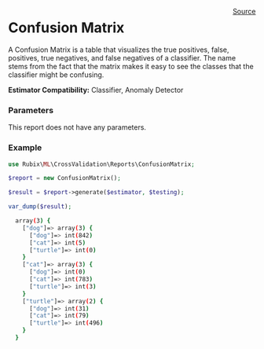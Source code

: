 <span style="float:right;"><a href="https://github.com/RubixML/RubixML/blob/master/src/CrossValidation/Reports/ConfusionMatrix.php">Source</a></span>

# Confusion Matrix
A Confusion Matrix is a table that visualizes the true positives, false, positives, true negatives, and false negatives of a classifier. The name stems from the fact that the matrix makes it easy to see the classes that the classifier might be confusing.

**Estimator Compatibility:** Classifier, Anomaly Detector

### Parameters
This report does not have any parameters.

### Example
```php
use Rubix\ML\CrossValidation\Reports\ConfusionMatrix;

$report = new ConfusionMatrix();

$result = $report->generate($estimator, $testing);

var_dump($result);
```

```sh
  array(3) {
    ["dog"]=> array(3) {
      ["dog"]=> int(842)
      ["cat"]=> int(5)
      ["turtle"]=> int(0)
    }
    ["cat"]=> array(3) {
      ["dog"]=> int(0)
      ["cat"]=> int(783)
      ["turtle"]=> int(3)
    }
    ["turtle"]=> array(2) {
      ["dog"]=> int(31)
      ["cat"]=> int(79)
      ["turtle"]=> int(496)
    }
  }
```